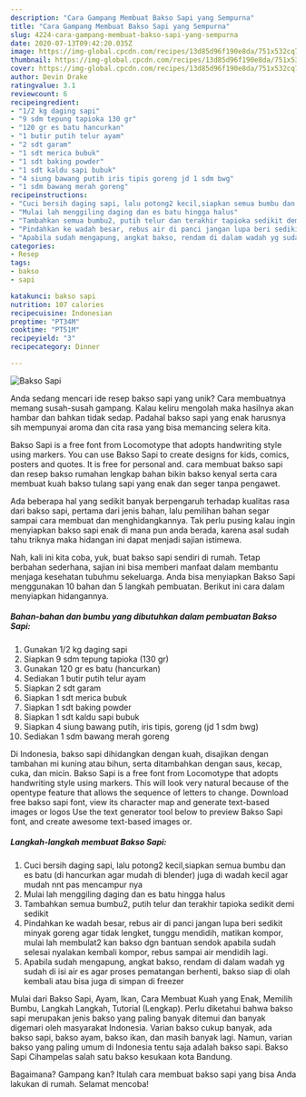```yaml
---
description: "Cara Gampang Membuat Bakso Sapi yang Sempurna"
title: "Cara Gampang Membuat Bakso Sapi yang Sempurna"
slug: 4224-cara-gampang-membuat-bakso-sapi-yang-sempurna
date: 2020-07-13T09:42:20.035Z
image: https://img-global.cpcdn.com/recipes/13d85d96f190e8da/751x532cq70/bakso-sapi-foto-resep-utama.jpg
thumbnail: https://img-global.cpcdn.com/recipes/13d85d96f190e8da/751x532cq70/bakso-sapi-foto-resep-utama.jpg
cover: https://img-global.cpcdn.com/recipes/13d85d96f190e8da/751x532cq70/bakso-sapi-foto-resep-utama.jpg
author: Devin Drake
ratingvalue: 3.1
reviewcount: 6
recipeingredient:
- "1/2 kg daging sapi"
- "9 sdm tepung tapioka 130 gr"
- "120 gr es batu hancurkan"
- "1 butir putih telur ayam"
- "2 sdt garam"
- "1 sdt merica bubuk"
- "1 sdt baking powder"
- "1 sdt kaldu sapi bubuk"
- "4 siung bawang putih iris tipis goreng jd 1 sdm bwg"
- "1 sdm bawang merah goreng"
recipeinstructions:
- "Cuci bersih daging sapi, lalu potong2 kecil,siapkan semua bumbu dan es batu (di hancurkan agar mudah di blender) juga di wadah kecil agar mudah nnt pas mencampur nya"
- "Mulai lah menggiling daging dan es batu hingga halus"
- "Tambahkan semua bumbu2, putih telur dan terakhir tapioka sedikit demi sedikit"
- "Pindahkan ke wadah besar, rebus air di panci jangan lupa beri sedikit minyak goreng agar tidak lengket, tunggu mendidih, matikan kompor, mulai lah membulat2 kan bakso dgn bantuan sendok apabila sudah selesai nyalakan kembali kompor, rebus sampai air mendidih lagi."
- "Apabila sudah mengapung, angkat bakso, rendam di dalam wadah yg sudah di isi air es agar proses pematangan berhenti, bakso siap di olah kembali atau bisa juga di simpan di freezer"
categories:
- Resep
tags:
- bakso
- sapi

katakunci: bakso sapi 
nutrition: 107 calories
recipecuisine: Indonesian
preptime: "PT34M"
cooktime: "PT51M"
recipeyield: "3"
recipecategory: Dinner

---
```



![Bakso Sapi](https://img-global.cpcdn.com/recipes/13d85d96f190e8da/751x532cq70/bakso-sapi-foto-resep-utama.jpg)

Anda sedang mencari ide resep bakso sapi yang unik? Cara membuatnya memang susah-susah gampang. Kalau keliru mengolah maka hasilnya akan hambar dan bahkan tidak sedap. Padahal bakso sapi yang enak harusnya sih mempunyai aroma dan cita rasa yang bisa memancing selera kita.

Bakso Sapi is a free font from Locomotype that adopts handwriting style using markers. You can use Bakso Sapi to create designs for kids, comics, posters and quotes. It is free for personal and. cara membuat bakso sapi dan resep bakso rumahan lengkap bahan bikin bakso kenyal serta cara membuat kuah bakso tulang sapi yang enak dan seger tanpa pengawet.

Ada beberapa hal yang sedikit banyak berpengaruh terhadap kualitas rasa dari bakso sapi, pertama dari jenis bahan, lalu pemilihan bahan segar sampai cara membuat dan menghidangkannya. Tak perlu pusing kalau ingin menyiapkan bakso sapi enak di mana pun anda berada, karena asal sudah tahu triknya maka hidangan ini dapat menjadi sajian istimewa.


Nah, kali ini kita coba, yuk, buat bakso sapi sendiri di rumah. Tetap berbahan sederhana, sajian ini bisa memberi manfaat dalam membantu menjaga kesehatan tubuhmu sekeluarga. Anda bisa menyiapkan Bakso Sapi menggunakan 10 bahan dan 5 langkah pembuatan. Berikut ini cara dalam menyiapkan hidangannya.

<!--inarticleads1-->

##### Bahan-bahan dan bumbu yang dibutuhkan dalam pembuatan Bakso Sapi:

1. Gunakan 1/2 kg daging sapi
1. Siapkan 9 sdm tepung tapioka (130 gr)
1. Gunakan 120 gr es batu (hancurkan)
1. Sediakan 1 butir putih telur ayam
1. Siapkan 2 sdt garam
1. Siapkan 1 sdt merica bubuk
1. Siapkan 1 sdt baking powder
1. Siapkan 1 sdt kaldu sapi bubuk
1. Siapkan 4 siung bawang putih, iris tipis, goreng (jd 1 sdm bwg)
1. Sediakan 1 sdm bawang merah goreng


Di Indonesia, bakso sapi dihidangkan dengan kuah, disajikan dengan tambahan mi kuning atau bihun, serta ditambahkan dengan saus, kecap, cuka, dan micin. Bakso Sapi is a free font from Locomotype that adopts handwriting style using markers. This will look very natural because of the opentype feature that allows the sequence of letters to change. Download free bakso sapi font, view its character map and generate text-based images or logos Use the text generator tool below to preview Bakso Sapi font, and create awesome text-based images or. 

<!--inarticleads2-->

##### Langkah-langkah membuat Bakso Sapi:

1. Cuci bersih daging sapi, lalu potong2 kecil,siapkan semua bumbu dan es batu (di hancurkan agar mudah di blender) juga di wadah kecil agar mudah nnt pas mencampur nya
1. Mulai lah menggiling daging dan es batu hingga halus
1. Tambahkan semua bumbu2, putih telur dan terakhir tapioka sedikit demi sedikit
1. Pindahkan ke wadah besar, rebus air di panci jangan lupa beri sedikit minyak goreng agar tidak lengket, tunggu mendidih, matikan kompor, mulai lah membulat2 kan bakso dgn bantuan sendok apabila sudah selesai nyalakan kembali kompor, rebus sampai air mendidih lagi.
1. Apabila sudah mengapung, angkat bakso, rendam di dalam wadah yg sudah di isi air es agar proses pematangan berhenti, bakso siap di olah kembali atau bisa juga di simpan di freezer


Mulai dari Bakso Sapi, Ayam, Ikan, Cara Membuat Kuah yang Enak, Memilih Bumbu, Langkah Langkah, Tutorial (Lengkap). Perlu diketahui bahwa bakso sapi merupakan jenis bakso yang paling banyak ditemui dan banyak digemari oleh masyarakat Indonesia. Varian bakso cukup banyak, ada bakso sapi, bakso ayam, bakso ikan, dan masih banyak lagi. Namun, varian bakso yang paling umum di Indonesia tentu saja adalah bakso sapi. Bakso Sapi Cihampelas salah satu bakso kesukaan kota Bandung. 

Bagaimana? Gampang kan? Itulah cara membuat bakso sapi yang bisa Anda lakukan di rumah. Selamat mencoba!
